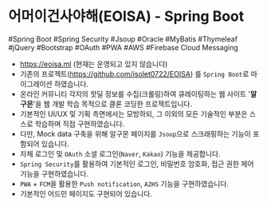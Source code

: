 # 어머이건사야해(EOISA) - Spring Boot

#Spring Boot #Spring Security #Jsoup #Oracle #MyBatis #Thymeleaf #jQuery #Bootstrap #OAuth #PWA #AWS #Firebase Cloud Messaging

* https://eoisa.ml (현재는 운영되고 있지 않습니다)
* 기존의 프로젝트(https://github.com/isolet0722/EOISA) 를 `Spring Boot`로 마이그레이션 하였습니다.
* 온라인 커뮤니티 각지의 핫딜 정보를 수집(크롤링)하여 큐레이팅하는 웹 사이트 '**알구몬**'을 웹 개발 학습 목적으로 클론 코딩한 프로젝트입니다.
* 기본적인 UI/UX 및 기획 측면에서는 모방하되, 그 이외의 모든 기술적인 부분은 스스로 학습하며 직접 구현하였습니다.
* 다만, Mock data 구축을 위해 알구몬 페이지를 `Jsoup`으로 스크래핑하는 기능이 포함되어 있습니다.
* 자체 로그인 및 `OAuth` 소셜 로그인(`Naver`, `Kakao`) 기능을 제공합니다.
* `Spring Security`를 활용하여 기본적인 로그인, 비밀번호 암호화, 접근 권한 제어 기능을 구현하였습니다.
* `PWA` + `FCM`을 활용한 `Push notification`, `A2HS` 기능을 구현하였습니다.
* 기본적인 어드민 페이지도 구현되어 있습니다.

